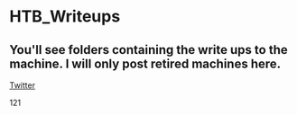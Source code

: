 # HTB_Writeups

## You'll see folders containing the write ups to the machine. I will only post retired machines here. 


[Twitter](https://twitter.com)



[1]: https://en.wikipedia.org/wiki/Hobbit#Lifestyle "Hobbit lifestyles"
[Twitter]: https://twitter.com "twitter lifestyles"

[1]: https://en.wikipedia.org/wiki/Hobbit#Lifestyle "Hobbit lifestyles"

121
